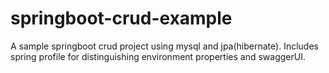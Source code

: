 # springboot-crud-example
A sample springboot crud project using mysql and jpa(hibernate). Includes spring profile for distinguishing environment properties and swaggerUI.  
